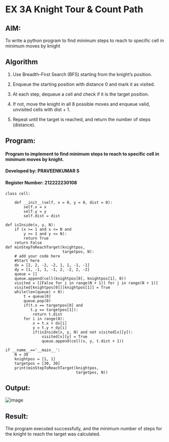 # EX 3A Knight Tour & Count Path
## AIM:
To write a python program to find minimum steps to reach to specific cell in minimum moves by knight

## Algorithm
1. Use Breadth-First Search (BFS) starting from the knight’s position.
   
2. Enqueue the starting position with distance 0 and mark it as visited.
   
3. At each step, dequeue a cell and check if it is the target position.
   
4. If not, move the knight in all 8 possible moves and enqueue valid, unvisited cells with dist + 1.
   
5. Repeat until the target is reached, and return the number of steps (distance).
   
## Program:
#### Program to implement to find minimum steps to reach to specific cell in minimum moves by knight.
#### Developed by: PRAVEENKUMAR S
#### Register Number: 212222230108

```PY
class cell:
     
    def __init__(self, x = 0, y = 0, dist = 0):
        self.x = x
        self.y = y
        self.dist = dist

def isInside(x, y, N):
    if (x >= 1 and x <= N and
        y >= 1 and y <= N):
        return True
    return False
def minStepToReachTarget(knightpos,
                         targetpos, N):
    # add your code here
    #Start here
    dx = [2, 2, -2, -2, 1, 1, -1, -1]
    dy = [1, -1, 1, -1, 2, -2, 2, -2]
    queue = []
    queue.append(cell(knightpos[0], knightpos[1], 0))
    visited = [[False for i in range(N + 1)] for j in range(N + 1)]
    visited[knightpos[0]][knightpos[1]] = True
    while(len(queue) > 0):
        t = queue[0]
        queue.pop(0)
        if(t.x == targetpos[0] and
           t.y == targetpos[1]):
            return t.dist
        for i in range(8):
            x = t.x + dx[i]
            y = t.y + dy[i]
            if(isInside(x, y, N) and not visited[x][y]):
                visited[x][y] = True
                queue.append(cell(x, y, t.dist + 1))
    
if __name__=='__main__':
    N = 30
    knightpos = [1, 1]
    targetpos = [30, 30]
    print(minStepToReachTarget(knightpos,
                               targetpos, N))
```

## Output:
![image](https://github.com/user-attachments/assets/748b3a6e-6c75-4c90-ac55-22b032a8dd34)





## Result:
The program executed successfully, and the minimum number of steps for the knight to reach the target was calculated.
